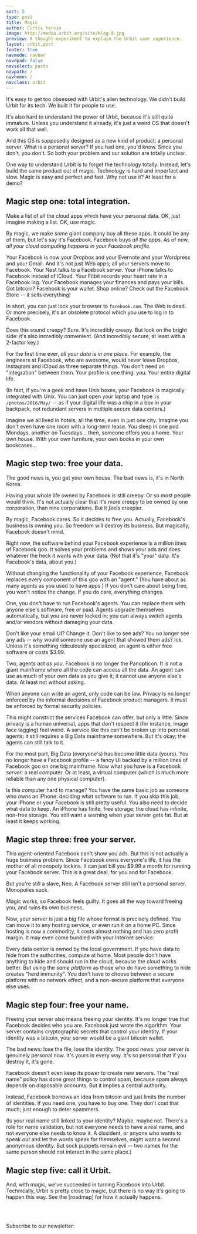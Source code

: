 ```yaml
---
sort: 5
type: post
title: Magic
author: Curtis Yarvin
image: http://media.urbit.org/site/blog-8.jpg
preview: A thought-experiment to explain the Urbit user experience.
layout: urbit,post
footer: true
navmode: navbar
navdpad: false
navselect: posts
navpath: /
navhome: /
navclass: urbit
---
```


It's easy to get too obsessed with Urbit's alien technology.  We
didn't build Urbit for its tech.  We built it for people to use.

It's also hard to understand the power of Urbit, because it's
still quite immature.  Unless you understand it already, it's
just a weird OS that doesn't work all that well.

And this OS is supposedly designed as a new kind of product: a
personal server.  What is a personal server?  If you had one,
you'd know.  Since you don't, you don't.  So both your problem
and our solution are totally unclear.

One way to understand Urbit is to forget the technology totally.
Instead, let's build the same product out of magic.  Technology
is hard and imperfect and slow.  Magic is easy and perfect and
fast.  Why not use it?  At least for a demo?

## Magic step one: total integration.

Make a list of all the cloud apps which have your personal data.
OK, just imagine making a list.  OK, use magic.

By magic, we make some giant company buy all these apps.  It
could be any of them, but let's say it's Facebook.  Facebook buys
*all the apps*.  As of now, *all your cloud computing happens in
your Facebook profile*.

Your Facebook is now your Dropbox and your Evernote and your
Wordpress and your Gmail.  And it's not just Web apps; all your
servers move to Facebook.  Your Nest talks to a Facebook server.
Your iPhone talks to Facebook instead of iCloud.  Your Fitbit
records your heart rate in a Facebook log.  Your Facebook
manages your finances and pays your bills.  Got bitcoin?
Facebook is your wallet.  Shop online?  Check out the Facebook
Store -- it sells everything!  

In short, you can just lock your browser to `facebook.com`.  The
Web is dead.  Or more precisely, it's an obsolete protocol which
you use to log in to Facebook.

Does this sound creepy?  Sure.  It's incredibly creepy.  But look
on the bright side: it's also incredibly convenient.  (And
incredibly secure, at least with a 2-factor key.)

For the first time ever, *all your data is in one place*.  For
example, the engineers at Facebook, who are awesome, would never
leave Dropbox, Instagram and iCloud as three separate things.
You don't need an "integration" between them.  Your profile is
one thing: you.  Your entire digital life.

(In fact, if you're a geek and have Unix boxes, your Facebook is
magically integrated with Unix.  You can just open your laptop
and type `ls /photos/2016/May/` -- as if your digital life was a
chip in a box in your backpack, not redundant servers in multiple
secure data centers.)

Imagine we all lived in hotels, all the time, even in just one
city.  Imagine you don't even have one room with a long-term
lease.  You sleep in one pod Mondays, another on Tuesdays...
then, someone offers you a home.  Your own house.  With your own
furniture, your own books in your own bookcases...

## Magic step two: free your data.

The good news is, you get your own house.  The bad news is, it's
in North Korea.

Having your whole life owned by Facebook is still creepy.  Or so
most people would think.  It's not actually clear that it's more
creepy to be owned by one corporation, than nine corporations.
But it *feels* creepier.

By magic, Facebook cares.  So it decides to free you.  Actually,
Facebook's business is owning you.  So freedom will destroy its
business.  But magically, Facebook doesn't mind.

Right now, the software behind your Facebook experience is a
million lines of Facebook goo.  It solves your problems and shows
your ads and does whatever the heck it wants with your data.
(Not that it's "your" data.  It's Facebook's data, about you.)

Without changing the functionality of your Facebook experience,
Facebook replaces every component of this goo with an "agent."
(You have about as many agents as you used to have apps.)  If you
don't care about being free, you won't notice the change.  If you
do care, everything changes.

One, you don't have to run Facebook's agents.  You can replace
them with anyone else's software, free or paid.  Agents upgrade
themselves automatically, but you are never locked in; you can
always switch agents and/or vendors without damaging your data.

Don't like your email UI?  Change it.  Don't like to see ads?
You no longer see any ads -- why would someone use an agent that
showed them ads?  Ick.  Unless it's something ridiculously
specialized, an agent is either free software or costs $3.99.

Two, agents *act as you*.  Facebook is no longer the Panopticon.
It is not a giant mainframe where all the code can access all the
data.  An agent can use as much of your own data as you give it;
it cannot use anyone else's data.  At least not without asking.

When anyone can write an agent, only code can be law.  Privacy is
no longer enforced by the informal decisions of Facebook product
managers.  It must be enforced by formal security policies.

This might constrict the services Facebook can offer, but only a
little.  Since privacy is a human universal, apps that don't
respect it (for instance, image face tagging) feel weird.  A
service like this can't be broken up into personal agents; it
still requires a Big Data mainframe somewhere.  But it's okay;
the agents can still talk to it.

For the most part, Big Data (everyone's) has become little data
(yours).  You no longer have a Facebook profile -- a fancy UI
backed by a million lines of Facebook goo on one big mainframe.
Now what you have is a Facebook *server*: a real computer.  Or at
least, a virtual computer (which is much more reliable than any
one physical computer).

Is this computer hard to manage?  You have the same basic job as
someone who owns an iPhone: deciding what software to run.  If
you skip this job, your iPhone or your Facebook is still pretty
useful.  You also need to decide what data to keep.  An iPhone
has finite, free storage; the cloud has infinite, non-free
storage.  You still want a warning when your server gets fat.
But at least it keeps working.

## Magic step three: free your server.

This agent-oriented Facebook can't show you ads.  But this is not
actually a huge business problem.  Since Facebook owns everyone's
life, it has the mother of all monopoly lockins.  It can just
bill you $9.99 a month for running your Facebook server.  This is
a great deal, for you and for Facebook.

But you're still a slave, Neo.  A Facebook server still isn't a
personal server.  Monopolies suck.  

Magic works, so Facebook feels guilty.  It goes all the way
toward freeing you, and ruins its own business.

Now, your server is just a big file whose format is precisely
defined.  You can move it to any hosting service, or even run it
on a home PC.  Since hosting is now a commodity, it costs almost
nothing and has zero profit margin.  It may even come bundled
with your Internet service.

Every data center is owned by the local government.  If you have
data to hide from the authorities, compute at home.  Most people
don't have anything to hide and should run in the cloud, because
the cloud works better.  But using the *same platform* as those
who do have something to hide creates "herd immunity".  You don't
have to choose between a secure platform with no network effect,
and a non-secure platform that everyone else uses.

## Magic step four: free your name.

Freeing your server also means freeing your identity.  It's no
longer true that Facebook decides who you are.  Facebook just
wrote the algorithm.  Your server contains cryptographic secrets
that control your identity.  If your identity was a bitcoin, your
server would be a giant bitcoin wallet.  

The bad news: lose the file, lose the identity.  The good news:
your server is genuinely personal now.  It's yours in every way.
It's so personal that if you destroy it, it's gone.

Facebook doesn't even keep its power to create new servers.  The
"real name" policy has done great things to control spam, because
spam always depends on disposable accounts.  But it implies a
central authority.

Instead, Facebook borrows an idea from bitcoin and just limits
the number of identities.  If you need one, you have to buy one.
They don't cost that much; just enough to deter spammers.  

(Is your real name still linked to your identity?  Maybe, maybe
not.  There's a role for name validation, but not everyone needs
to have a real name, and not everyone else needs to know it.  A
dissident, or anyone who wants to speak out and let the words
speak for themselves, might want a second anonymous identity.
But sock puppets remain evil -- two names for the same person
should not interact in the same place.)

## Magic step five: call it Urbit.

And, with magic, we've succeeded in turning Facebook into Urbit.
Technically, Urbit is pretty close to magic, but there is no way
it's going to happen this way.  See the [roadmap] for how it
actually happens.

<br /><br />

<div>
  Subscribe to our newsletter: <email dataPath="/submit" submit="Get updates" />
</div>
